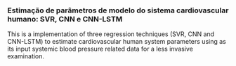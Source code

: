 ### Estimação de parâmetros de modelo do sistema cardiovascular humano: SVR, CNN e CNN-LSTM

This is a implementation of three regression techniques (SVR, CNN and CNN-LSTM) to estimate cardiovascular human system parameters using as its input systemic blood pressure related data for a less invasive examination.
